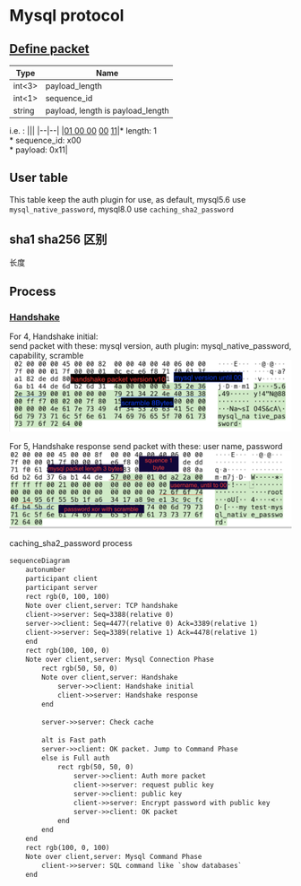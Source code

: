 
# Mysql protocol
## [Define packet](https://dev.mysql.com/doc/internals/en/mysql-packet.html)

|Type | Name |
|-|-|
|int<3>|payload_length|
|int<1>|sequence_id|
|string<var>|payload, length is payload_length|

i.e. :
|||
|--|--|
|<ins>01 00 00</ins> <ins>00</ins> <ins>11</ins>|* length: 1 <br> * sequence_id: x00 <br> * payload: 0x11|

## User table
This table keep the auth plugin for use, as default, mysql5.6 use `mysql_native_password`, mysql8.0 use `caching_sha2_password`  

## sha1 sha256 区别
长度

## Process
### [Handshake](https://dev.mysql.com/doc/internals/en/connection-phase-packets.html#packet-Protocol::Handshake)
For 4, Handshake initial:  
send packet with these: mysql version, auth plugin: mysql_native_password, capability, scramble
![](./assets/handshake_request.png)

For 5, Handshake response
send packet with these:  user name, password 
![](./assets/handshake_response.png)

caching_sha2_password process

```mermaid
sequenceDiagram
    autonumber
    participant client
    participant server
    rect rgb(0, 100, 100)
    Note over client,server: TCP handshake 
    client->>server: Seq=3388(relative 0)
    server->>client: Seq=4477(relative 0) Ack=3389(relative 1)
    client->>server: Seq=3389(relative 1) Ack=4478(relative 1)
    end
    rect rgb(100, 100, 0)
    Note over client,server: Mysql Connection Phase
        rect rgb(50, 50, 0)
        Note over client,server: Handshake
            server->>client: Handshake initial
            client->>server: Handshake response
        end

        server->>server: Check cache

        alt is Fast path
        server->>client: OK packet. Jump to Command Phase
        else is Full auth
            rect rgb(50, 50, 0)
                server->>client: Auth more packet
                client->>server: request public key
                server->>client: public key
                client->>server: Encrypt password with public key
                server->>client: OK packet
            end
        end
    end
    rect rgb(100, 0, 100)
    Note over client,server: Mysql Command Phase
        client->>server: SQL command like `show databases`
    end
```

